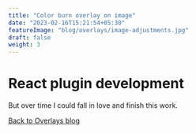 ```yaml
---
title: "Color burn overlay on image"
date: "2023-02-16T15:21:54+05:30"
featureImage: "blog/overlays/image-adjustments.jpg"
draft: false
weight: 3
---
```


# React plugin development

But over time I could fall in love and finish this work.

[Back to Overlays blog](/blog/overlays)
